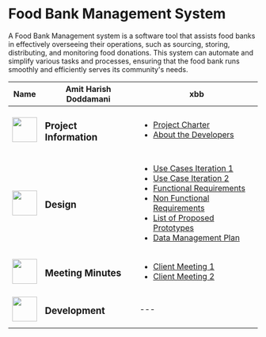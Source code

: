 # Food Bank Management System
A Food Bank Management system is a software tool that assists food banks in effectively overseeing their operations, such as sourcing, storing, distributing, and monitoring food donations. This system can automate and simplify various tasks and processes, ensuring that the food bank runs smoothly and efficiently serves its community's needs.

| Name | Amit Harish Doddamani  | xbb |
| --- | --- | --- |
|<img src="https://github.com/GDP-Team01/GDPProject_Team01/assets/71246202/03f93a31-5c5a-4769-92ba-f21a95f041ec" width="50" height="50">    | <h3>Project Information</h3> |<ul><li>  [Project Charter](https://github.com/gdpprojectteam1/GDPProject_Team01/wiki/Project-Charter-(Iteration-1)) </li><li>[About the Developers](https://github.com/gdpprojectteam1/GDPProject_Team01/wiki/About-the-Developers)</li></ul> |
|<img src="https://github.com/GDP-Team01/GDPProject_Team01/assets/71246202/0fa500bd-4e1e-400f-8c55-64e2987f3f5d" width="50" height="50"> | <h3>Design </h3> |<ul><li>  [Use Cases Iteration 1](https://github.com/GDP-Team01/GDPProject_Team01/wiki/Use-Cases(Iteration-1)) </li><li>[Use Case Iteration 2](https://github.com/GDP-Team01/GDPProject_Team01/wiki/Use-Cases-(Iteration-2))</li> <li>  [Functional Requirements](https://github.com/GDP-Team01/GDPProject_Team01/wiki/Functional-Requirements) </li><li>[Non Functional Requirements](https://github.com/GDP-Team01/GDPProject_Team01/wiki/Non%E2%80%90Functional-Requirements)</li><li>[List of Proposed Prototypes](https://github.com/GDP-Team01/GDPProject_Team01/wiki/List-of-Proposed-Prototypes-Iteration-2)</li>  <li>[Data Management Plan](https://github.com/GDP-Team01/GDPProject_Team01/wiki/Data-Management-Plan-(Iteration-2))</li></ul> |
| <img src="https://github.com/GDP-Team01/GDPProject_Team01/assets/71246202/3f178427-f3aa-4f6b-a007-9008b1be8d50" width="50" height="50"> | <h3>Meeting Minutes </h3> | <ul><li> [Client Meeting 1](https://github.com/GDP-Team01/GDPProject_Team01/wiki/Client-Meeting-1) </li> <li> [Client Meeting 2](https://github.com/GDP-Team01/GDPProject_Team01/wiki/Client-Meeting-2)</li></ul> |
| <img src="https://github.com/GDP-Team01/GDPProject_Team01/assets/71246202/f31d3f72-848a-4ad8-9b09-a9255a7918e2" width="50" height="50"> | <h3> Development </h3> | --- |

